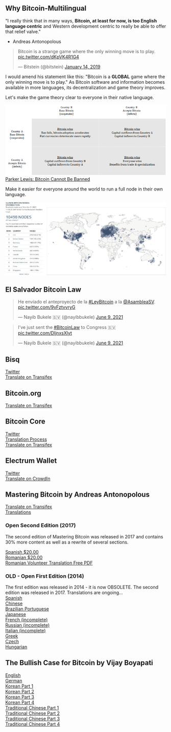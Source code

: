 ## Why Bitcoin-Multilingual

"I really think that in many ways, **Bitcoin, at least for now, is too English language centric** and Western development centric to really be able to offer that relief valve."  
- Andreas Antonopolous 

<blockquote class="twitter-tweet"><p lang="en" dir="ltr">Bitcoin is a strange game where the only winning move is to play. <a href="https://t.co/dKpVK4R1G4">pic.twitter.com/dKpVK4R1G4</a></p>&mdash; Bitstein (@bitstein) <a href="https://twitter.com/bitstein/status/1084919665208504321?ref_src=twsrc%5Etfw">January 14, 2019</a></blockquote> 
<script async src="https://platform.twitter.com/widgets.js" charset="utf-8"></script>

I would amend his statement like this: "Bitcoin is a **GLOBAL** game where the only winning move is to play." As Bitcoin software and information becomes available in more languages, its decentralization and game theory improves.

Let's make the game theory clear to everyone in their native language.

![Banning Bitcoin Prisoner's Dilemma](banning-bitcoin-prisoners-dilemma.png)
[Parker Lewis: Bitcoin Cannot Be Banned](https://unchained-capital.com/blog/bitcoin-cannot-be-banned/)

Make it easier for everyone around the world to run a full node in their own language.

![Bitnodes](bitnodes.png)

## El Salvador Bitcoin Law

<blockquote class="twitter-tweet"><p lang="es" dir="ltr">He enviado el anteproyecto de la <a href="https://twitter.com/hashtag/LeyBitcoin?src=hash&amp;ref_src=twsrc%5Etfw">#LeyBitcoin</a> a la <a href="https://twitter.com/AsambleaSV?ref_src=twsrc%5Etfw">@AsambleaSV</a>. <a href="https://t.co/9vFztvvryG">pic.twitter.com/9vFztvvryG</a></p>&mdash; Nayib Bukele 🇸🇻 (@nayibbukele) <a href="https://twitter.com/nayibbukele/status/1402442597235310596?ref_src=twsrc%5Etfw">June 9, 2021</a></blockquote> <script async src="https://platform.twitter.com/widgets.js" charset="utf-8"></script>
<blockquote class="twitter-tweet"><p lang="en" dir="ltr">I’ve just sent the <a href="https://twitter.com/hashtag/BitcoinLaw?src=hash&amp;ref_src=twsrc%5Etfw">#BitcoinLaw</a> to Congress 🇸🇻 <a href="https://t.co/DljnxsXlyt">pic.twitter.com/DljnxsXlyt</a></p>&mdash; Nayib Bukele 🇸🇻 (@nayibbukele) <a href="https://twitter.com/nayibbukele/status/1402446890466217985?ref_src=twsrc%5Etfw">June 9, 2021</a></blockquote> <script async src="https://platform.twitter.com/widgets.js" charset="utf-8"></script>

## Bisq

[Twitter](https://twitter.com/bisq_network)  
[Translate on Transifex](https://www.transifex.com/bisq/)  

## Bitcoin.org

[Translate on Transifex](https://www.transifex.com/bitcoinorg/bitcoinorg/dashboard/)

## Bitcoin Core

[Twitter](https://twitter.com/bitcoincoreorg)  
[Translation Process](https://github.com/bitcoin/bitcoin/blob/master/doc/translation_process.md)  
[Translate on Transifex](https://www.transifex.com/bitcoin/bitcoin/dashboard/)  

## Electrum Wallet

[Twitter](https://twitter.com/ElectrumWallet)  
[Translate on CrowdIn](https://crowdin.com/project/electrum)  

## Mastering Bitcoin by Andreas Antonopolous

[Translate on Transifex](https://www.transifex.com/aantonop/mastering-bitcoin/dashboard/)  
[Translations](https://bitcoinbook.info/translations-of-mastering-bitcoin/)  

### Open Second Edition (2017)
The second edition of Mastering Bitcoin was released in 2017 and contains 30% more content as well as a rewrite of several sections.

[Spanish $20.00](https://aantonop.com/product/dominando-el-bitcoin-abierta-segunda-edicion-spanish-ebook/)  
[Romanian $20.00](https://aantonop.com/product/mastering-bitcoin-open-a-doua-editie-romanian-ebook/)  
[Romanian Volunteer Translation Free PDF](https://2r2og341hhe548yjao1hwizx-wpengine.netdna-ssl.com/wp-content/uploads/book.pdf)  

### OLD - Open First Edition (2014)
The first edition was released in 2014 - it is now OBSOLETE. The second edition was released in 2017. Translations are ongoing...  
[Spanish](https://bitcoinbook.info/wp-content/translations/es/book.pdf)  
[Chinese](https://bitcoinbook.info/wp-content/translations/cmn/book.pdf)  
[Brazilian Portuguese](https://bitcoinbook.info/wp-content/translations/pt_BR/book.pdf)  
[Japanese](https://bitcoinbook.info/wp-content/translations/ja/book.pdf)  
[French (incomplete)](https://bitcoinbook.info/wp-content/translations/fr/book.pdf)  
[Russian (incomplete)](https://bitcoinbook.info/wp-content/translations/ru/book.pdf)  
[Italian (incomplete)](https://bitcoinbook.info/wp-content/translations/it/book.pdf)  
[Greek](https://bitcoinbook.info/wp-content/translations/el/book.pdf)  
[Czech](https://bitcoinbook.info/wp-content/translations/cs/book.pdf)  
[Hungarian](https://bitcoinbook.info/wp-content/translations/hu/book.pdf)  

## The Bullish Case for Bitcoin by Vijay Boyapati

[English](https://vijayboyapati.medium.com/the-bullish-case-for-bitcoin-6ecc8bdecc1)  
[German](https://medium.com/@danielschnurr089/das-bullische-argument-f%C3%BCr-bitcoin-9665e9375727)  
[Korean Part 1](https://medium.com/@hyungjoh/https-medium-com-hyungjoh-the-bullish-case-for-bitcoin-part-1-of-4-korean-7e454dc539bc)  
[Korean Part 2](https://medium.com/@hyungjoh/https-medium-com-hyungjoh-the-bullish-case-for-bitcoin-part-2-of-4-korean-c540ff608f11)  
[Korean Part 3](https://medium.com/@hyungjoh/https-medium-com-hyungjoh-the-bullish-case-for-bitcoin-part-3-of-4-58ba827992b4)  
[Korean Part 4](https://medium.com/@hyungjoh/https-medium-com-hyungjoh-the-bullish-case-for-bitcoin-part-4-of-4-a1d3293e023e)  
[Traditional Chinese Part 1](https://medium.com/@sunflora98/%E6%AF%94%E7%89%B9%E5%B9%A3%E7%9C%8B%E6%BC%B2%E8%AB%96-%E4%B8%80-33d753d60fa0)  
[Traditional Chinese Part 2](https://medium.com/@sunflora98/%E6%AF%94%E7%89%B9%E5%B9%A3%E7%9C%8B%E6%BC%B2%E8%AB%96-%E4%BA%8C-6e8f31272bbd)  
[Traditional Chinese Part 3](https://medium.com/@sunflora98/%E6%AF%94%E7%89%B9%E5%B9%A3%E7%9C%8B%E6%BC%B2%E8%AB%96-%E4%B8%89-6cdc512302d5)  
[Traditional Chinese Part 4](https://medium.com/@sunflora98/%E6%AF%94%E7%89%B9%E5%B9%A3%E7%9C%8B%E6%BC%B2%E8%AB%96-%E5%9B%9B-e45de99f75e7)



